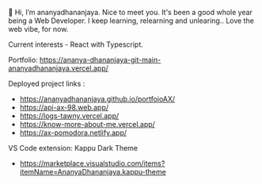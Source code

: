 

👋 Hi, I’m ananyadhananjaya. Nice to meet you. It's been a good whole year being a Web Developer. I keep learning, relearning and unlearing.. Love the web vibe, for now. 

Current interests - React with Typescript.

Portfolio: https://ananya-dhananjaya-git-main-ananyadhananjaya.vercel.app/

Deployed project links : 
  - https://ananyadhananjaya.github.io/portfoioAX/
  - https://api-ax-98.web.app/ 
  - https://logs-tawny.vercel.app/
  - https://know-more-about-me.vercel.app/
  - https://ax-pomodora.netlify.app/
  
VS Code extension: Kappu Dark Theme
 - https://marketplace.visualstudio.com/items?itemName=AnanyaDhananjaya.kappu-theme
 
